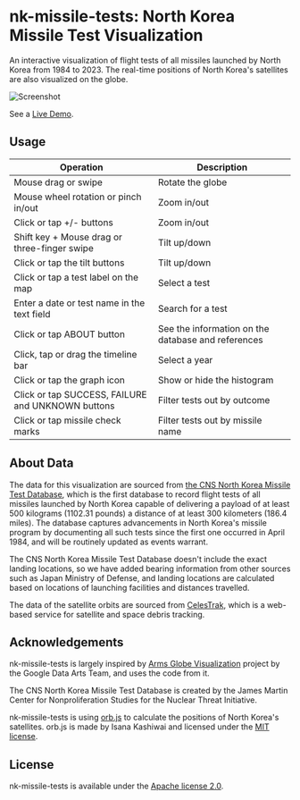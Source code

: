 # nk-missile-tests: North Korea Missile Test Visualization

An interactive visualization of flight tests of all missiles launched by North Korea from 1984 to 2023. The real-time positions of North Korea's satellites are also visualized on the globe.

![Screenshot](https://nagix.github.io/nk-missile-tests/images/screenshot.jpg)

See a [Live Demo](https://nagix.github.io/nk-missile-tests).

## Usage

Operation | Description
--- | ---
Mouse drag or swipe | Rotate the globe
Mouse wheel rotation or pinch in/out | Zoom in/out
Click or tap +/- buttons | Zoom in/out
Shift key + Mouse drag or three-finger swipe | Tilt up/down
Click or tap the tilt buttons | Tilt up/down
Click or tap a test label on the map | Select a test
Enter a date or test name in the text field | Search for a test
Click or tap ABOUT button | See the information on the database and references
Click, tap or drag the timeline bar | Select a year
Click or tap the graph icon | Show or hide the histogram
Click or tap SUCCESS, FAILURE and UNKNOWN buttons | Filter tests out by outcome
Click or tap missile check marks | Filter tests out by missile name

## About Data

The data for this visualization are sourced from [the CNS North Korea Missile Test Database](http://www.nti.org/analysis/articles/cns-north-korea-missile-test-database/), which is the first database to record flight tests of all missiles launched by North Korea capable of delivering a payload of at least 500 kilograms (1102.31 pounds) a distance of at least 300 kilometers (186.4 miles). The database captures advancements in North Korea's missile program by documenting all such tests since the first one occurred in April 1984, and will be routinely updated as events warrant.

The CNS North Korea Missile Test Database doesn't include the exact landing locations, so we have added bearing information from other sources such as Japan Ministry of Defense, and landing locations are calculated based on locations of launching facilities and distances travelled.

The data of the satellite orbits are sourced from [CelesTrak](https://celestrak.org), which is a web-based service for satellite and space debris tracking.

## Acknowledgements

nk-missile-tests is largely inspired by [Arms Globe Visualization](https://github.com/dataarts/armsglobe) project by the Google Data Arts Team, and uses the code from it.

The CNS North Korea Missile Test Database is created by the James Martin Center for Nonproliferation Studies for the Nuclear Threat Initiative.

nk-missile-tests is using [orb.js](https://github.com/lizard-isana/orb.js) to calculate the positions of North Korea's satellites. orb.js is made by Isana Kashiwai and licensed under the [MIT license](https://github.com/lizard-isana/orb.js/blob/master/MIT-LICENSE).

## License

nk-missile-tests is available under the [Apache license 2.0](opensource.org/licenses/Apache-2.0).
